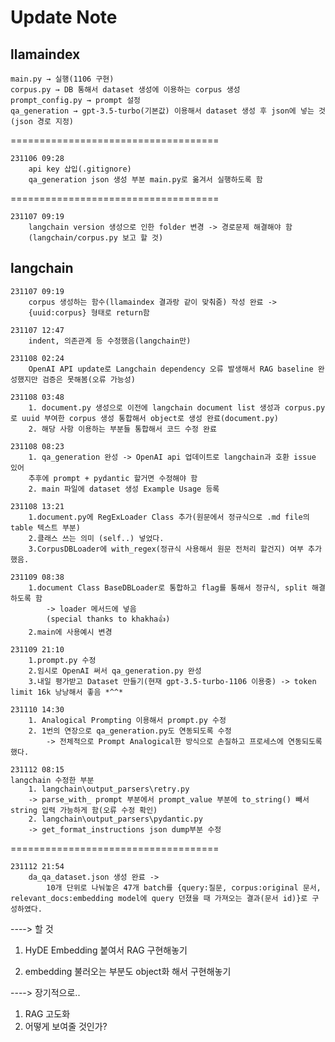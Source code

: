 # Update Note

## llamaindex

    main.py → 실행(1106 구현)
    corpus.py → DB 통해서 dataset 생성에 이용하는 corpus 생성
    prompt_config.py → prompt 설정
    qa_generation → gpt-3.5-turbo(기본값) 이용해서 dataset 생성 후 json에 넣는 것(json 경로 지정)
====================================

    231106 09:28
        api key 삽입(.gitignore)
        qa_generation json 생성 부분 main.py로 옮겨서 실행하도록 함
====================================

    231107 09:19
        langchain version 생성으로 인한 folder 변경 -> 경로문제 해결해야 함
        (langchain/corpus.py 보고 할 것)

## langchain

    231107 09:19
        corpus 생성하는 함수(llamaindex 결과랑 같이 맞춰줌) 작성 완료 -> 
        {uuid:corpus} 형태로 return함

    231107 12:47
        indent, 의존관계 등 수정했음(langchain만)

    231108 02:24
        OpenAI API update로 Langchain dependency 오류 발생해서 RAG baseline 완성했지만 검증은 못해봄(오류 가능성)

    231108 03:48
        1. document.py 생성으로 이전에 langchain document list 생성과 corpus.py로 uuid 부여한 corpus 생성 통합해서 object로 생성 완료(document.py)
        2. 해당 사항 이용하는 부분들 통합해서 코드 수정 완료

    231108 08:23
        1. qa_generation 완성 -> OpenAI api 업데이트로 langchain과 호환 issue 있어
        추후에 prompt + pydantic 할거면 수정해야 함
        2. main 파일에 dataset 생성 Example Usage 등록

    231108 13:21
        1.document.py에 RegExLoader Class 추가(원문에서 정규식으로 .md file의 table 텍스트 부분)
        2.클래스 쓰는 의미 (self..) 넣었다.
        3.CorpusDBLoader에 with_regex(정규식 사용해서 원문 전처리 할건지) 여부 추가했음.
        
    231109 08:38
        1.document Class BaseDBLoader로 통합하고 flag를 통해서 정규식, split 해결하도록 함 
            -> loader 메서드에 넣음
            (special thanks to khakha👍)
        2.main에 사용예시 변경

    231109 21:10
        1.prompt.py 수정 
        2.임시로 OpenAI 써서 qa_generation.py 완성
        3.내일 평가받고 Dataset 만들기(현재 gpt-3.5-turbo-1106 이용중) -> token limit 16k 낭낭해서 좋음 *^^*

    231110 14:30
        1. Analogical Prompting 이용해서 prompt.py 수정
        2. 1번의 연장으로 qa_generation.py도 연동되도록 수정
            -> 전체적으로 Prompt Analogical한 방식으로 손질하고 프로세스에 연동되도록 했다.
    
    231112 08:15
    langchain 수정한 부분
        1. langchain\output_parsers\retry.py
        -> parse_with_ prompt 부분에서 prompt_value 부분에 to_string() 빼서 string 입력 가능하게 함(오류 수정 확인)
        2. langchain\output_parsers\pydantic.py
        -> get_format_instructions json dump부분 수정

====================================

    231112 21:54
        da_qa_dataset.json 생성 완료 -> 
            10개 단위로 나눠놓은 47개 batch를 {query:질문, corpus:original 문서, relevant_docs:embedding model에 query 던졌을 때 가져오는 결과(문서 id)}로 구성하였다.

----> 할 것

1. HyDE Embedding 붙여서 RAG 구현해놓기

2. embedding 불러오는 부분도 object화 해서 구현해놓기

----> 장기적으로..

1. RAG 고도화
2. 어떻게 보여줄 것인가?

